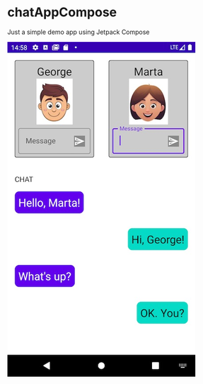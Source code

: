 # chatAppCompose
Just a simple demo app using Jetpack Compose

![Screenshot from the App](docs/screenshot.jpg)